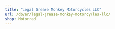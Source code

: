 ```yaml
---
title: "Legal Grease Monkey Motorcycles LLC"
url: /dover/legal-grease-monkey-motorcycles-llc/
shop: Motorrad
---
```

